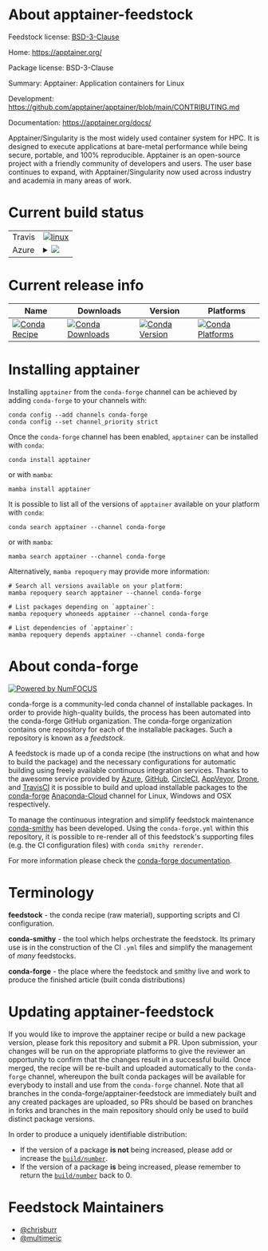 About apptainer-feedstock
=========================

Feedstock license: [BSD-3-Clause](https://github.com/conda-forge/apptainer-feedstock/blob/main/LICENSE.txt)

Home: https://apptainer.org/

Package license: BSD-3-Clause

Summary: Apptainer: Application containers for Linux

Development: https://github.com/apptainer/apptainer/blob/main/CONTRIBUTING.md

Documentation: https://apptainer.org/docs/

Apptainer/Singularity is the most widely used container system for HPC. It
is designed to execute applications at bare-metal performance while being
secure, portable, and 100% reproducible. Apptainer is an open-source
project with a friendly community of developers and users. The user base
continues to expand, with Apptainer/Singularity now used across industry
and academia in many areas of work.


Current build status
====================


<table><tr>
    <td>Travis</td>
    <td>
      <a href="https://app.travis-ci.com/conda-forge/apptainer-feedstock">
        <img alt="linux" src="https://img.shields.io/travis/com/conda-forge/apptainer-feedstock/main.svg?label=Linux">
      </a>
    </td>
  </tr>
    
  <tr>
    <td>Azure</td>
    <td>
      <details>
        <summary>
          <a href="https://dev.azure.com/conda-forge/feedstock-builds/_build/latest?definitionId=17669&branchName=main">
            <img src="https://dev.azure.com/conda-forge/feedstock-builds/_apis/build/status/apptainer-feedstock?branchName=main">
          </a>
        </summary>
        <table>
          <thead><tr><th>Variant</th><th>Status</th></tr></thead>
          <tbody><tr>
              <td>linux_64</td>
              <td>
                <a href="https://dev.azure.com/conda-forge/feedstock-builds/_build/latest?definitionId=17669&branchName=main">
                  <img src="https://dev.azure.com/conda-forge/feedstock-builds/_apis/build/status/apptainer-feedstock?branchName=main&jobName=linux&configuration=linux%20linux_64_" alt="variant">
                </a>
              </td>
            </tr><tr>
              <td>linux_aarch64</td>
              <td>
                <a href="https://dev.azure.com/conda-forge/feedstock-builds/_build/latest?definitionId=17669&branchName=main">
                  <img src="https://dev.azure.com/conda-forge/feedstock-builds/_apis/build/status/apptainer-feedstock?branchName=main&jobName=linux&configuration=linux%20linux_aarch64_" alt="variant">
                </a>
              </td>
            </tr><tr>
              <td>linux_ppc64le</td>
              <td>
                <a href="https://dev.azure.com/conda-forge/feedstock-builds/_build/latest?definitionId=17669&branchName=main">
                  <img src="https://dev.azure.com/conda-forge/feedstock-builds/_apis/build/status/apptainer-feedstock?branchName=main&jobName=linux&configuration=linux%20linux_ppc64le_" alt="variant">
                </a>
              </td>
            </tr>
          </tbody>
        </table>
      </details>
    </td>
  </tr>
</table>

Current release info
====================

| Name | Downloads | Version | Platforms |
| --- | --- | --- | --- |
| [![Conda Recipe](https://img.shields.io/badge/recipe-apptainer-green.svg)](https://anaconda.org/conda-forge/apptainer) | [![Conda Downloads](https://img.shields.io/conda/dn/conda-forge/apptainer.svg)](https://anaconda.org/conda-forge/apptainer) | [![Conda Version](https://img.shields.io/conda/vn/conda-forge/apptainer.svg)](https://anaconda.org/conda-forge/apptainer) | [![Conda Platforms](https://img.shields.io/conda/pn/conda-forge/apptainer.svg)](https://anaconda.org/conda-forge/apptainer) |

Installing apptainer
====================

Installing `apptainer` from the `conda-forge` channel can be achieved by adding `conda-forge` to your channels with:

```
conda config --add channels conda-forge
conda config --set channel_priority strict
```

Once the `conda-forge` channel has been enabled, `apptainer` can be installed with `conda`:

```
conda install apptainer
```

or with `mamba`:

```
mamba install apptainer
```

It is possible to list all of the versions of `apptainer` available on your platform with `conda`:

```
conda search apptainer --channel conda-forge
```

or with `mamba`:

```
mamba search apptainer --channel conda-forge
```

Alternatively, `mamba repoquery` may provide more information:

```
# Search all versions available on your platform:
mamba repoquery search apptainer --channel conda-forge

# List packages depending on `apptainer`:
mamba repoquery whoneeds apptainer --channel conda-forge

# List dependencies of `apptainer`:
mamba repoquery depends apptainer --channel conda-forge
```


About conda-forge
=================

[![Powered by
NumFOCUS](https://img.shields.io/badge/powered%20by-NumFOCUS-orange.svg?style=flat&colorA=E1523D&colorB=007D8A)](https://numfocus.org)

conda-forge is a community-led conda channel of installable packages.
In order to provide high-quality builds, the process has been automated into the
conda-forge GitHub organization. The conda-forge organization contains one repository
for each of the installable packages. Such a repository is known as a *feedstock*.

A feedstock is made up of a conda recipe (the instructions on what and how to build
the package) and the necessary configurations for automatic building using freely
available continuous integration services. Thanks to the awesome service provided by
[Azure](https://azure.microsoft.com/en-us/services/devops/), [GitHub](https://github.com/),
[CircleCI](https://circleci.com/), [AppVeyor](https://www.appveyor.com/),
[Drone](https://cloud.drone.io/welcome), and [TravisCI](https://travis-ci.com/)
it is possible to build and upload installable packages to the
[conda-forge](https://anaconda.org/conda-forge) [Anaconda-Cloud](https://anaconda.org/)
channel for Linux, Windows and OSX respectively.

To manage the continuous integration and simplify feedstock maintenance
[conda-smithy](https://github.com/conda-forge/conda-smithy) has been developed.
Using the ``conda-forge.yml`` within this repository, it is possible to re-render all of
this feedstock's supporting files (e.g. the CI configuration files) with ``conda smithy rerender``.

For more information please check the [conda-forge documentation](https://conda-forge.org/docs/).

Terminology
===========

**feedstock** - the conda recipe (raw material), supporting scripts and CI configuration.

**conda-smithy** - the tool which helps orchestrate the feedstock.
                   Its primary use is in the construction of the CI ``.yml`` files
                   and simplify the management of *many* feedstocks.

**conda-forge** - the place where the feedstock and smithy live and work to
                  produce the finished article (built conda distributions)


Updating apptainer-feedstock
============================

If you would like to improve the apptainer recipe or build a new
package version, please fork this repository and submit a PR. Upon submission,
your changes will be run on the appropriate platforms to give the reviewer an
opportunity to confirm that the changes result in a successful build. Once
merged, the recipe will be re-built and uploaded automatically to the
`conda-forge` channel, whereupon the built conda packages will be available for
everybody to install and use from the `conda-forge` channel.
Note that all branches in the conda-forge/apptainer-feedstock are
immediately built and any created packages are uploaded, so PRs should be based
on branches in forks and branches in the main repository should only be used to
build distinct package versions.

In order to produce a uniquely identifiable distribution:
 * If the version of a package **is not** being increased, please add or increase
   the [``build/number``](https://docs.conda.io/projects/conda-build/en/latest/resources/define-metadata.html#build-number-and-string).
 * If the version of a package **is** being increased, please remember to return
   the [``build/number``](https://docs.conda.io/projects/conda-build/en/latest/resources/define-metadata.html#build-number-and-string)
   back to 0.

Feedstock Maintainers
=====================

* [@chrisburr](https://github.com/chrisburr/)
* [@multimeric](https://github.com/multimeric/)

